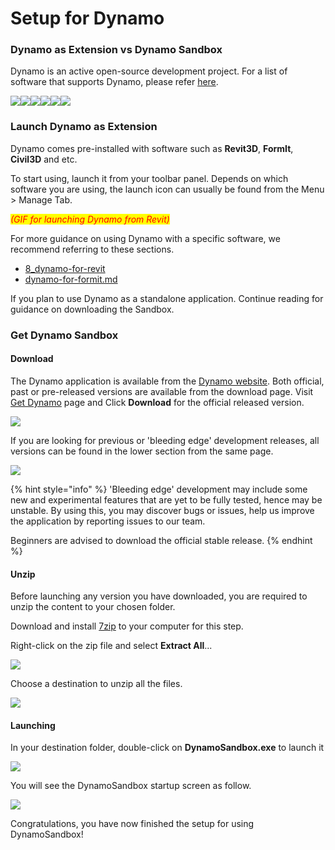 # Setup for Dynamo

### Dynamo as Extension vs Dynamo Sandbox

Dynamo is an active open-source development project. For a list of software that supports Dynamo, please refer [here](http://dynamobim.org/download/).

![](<../.gitbook/assets/setup for dynamo - dynamo revit.jpg>)![](<../.gitbook/assets/setup for dynamo - dynamo civil 3D.jpg>)![](<../.gitbook/assets/setup for dynamo - dynamo alias design.jpg>)![](<../.gitbook/assets/setup for dynamo - dynamo formit.jpg>)![](<../.gitbook/assets/setup for dynamo - dynamo advance steel (1).jpg>)![](<../.gitbook/assets/setup for dynamo - dynamo robot structural analysis.jpg>)

### Launch Dynamo as Extension

Dynamo comes pre-installed with software such as **Revit3D**, **FormIt**, **Civil3D** and etc.

To start using, launch it from your toolbar panel. Depends on which software you are using, the launch icon can usually be found from the Menu > Manage Tab.

_<mark style="color:red;">(GIF for launching Dynamo from Revit)</mark>_

For more guidance on using Dynamo with a specific software, we recommend referring to these sections.

* [8\_dynamo-for-revit](../8\_dynamo-for-revit/ "mention")
* [dynamo-for-formit.md](../dynamo-for-formit.md "mention")

If you plan to use Dynamo as a standalone application. Continue reading for guidance on downloading the Sandbox.

### Get Dynamo Sandbox

#### Download

The Dynamo application is available from the [Dynamo website](http://dynamobim.com). Both official, past or pre-released versions are available from the download page. Visit [Get Dynamo](http://dynamobim.org/download/) page and Click **Download** for the official released version.

![](<../.gitbook/assets/image (4).png>)

If you are looking for previous or 'bleeding edge' development releases, all versions can be found in the lower section from the same page.

![](<../.gitbook/assets/03-02 Dynamo Sandbox All builds.jpg>)

{% hint style="info" %}
'Bleeding edge' development may include some new and experimental features that are yet to be fully tested, hence may be unstable. By using this, you may discover bugs or issues, help us improve the application by reporting issues to our team.

Beginners are advised to download the official stable release.
{% endhint %}

#### Unzip

Before launching any version you have downloaded, you are required to unzip the content to your chosen folder.

Download and install [7zip](https://www.7-zip.org/download.html) to your computer for this step.

Right-click on the zip file and select **Extract All**...

![](<../.gitbook/assets/03-03 Extract zip file.jpg>)

Choose a destination to unzip all the files.

![](<../.gitbook/assets/03-04 Extract destination folder (1).jpg>)

#### Launching

In your destination folder, double-click on **DynamoSandbox.exe** to launch it

![](<../.gitbook/assets/03-05 Dynamo exe.jpg>)

You will see the DynamoSandbox startup screen as follow.

![](<../.gitbook/assets/03-06 Dynamo startup screen.jpg>)

Congratulations, you have now finished the setup for using DynamoSandbox!
